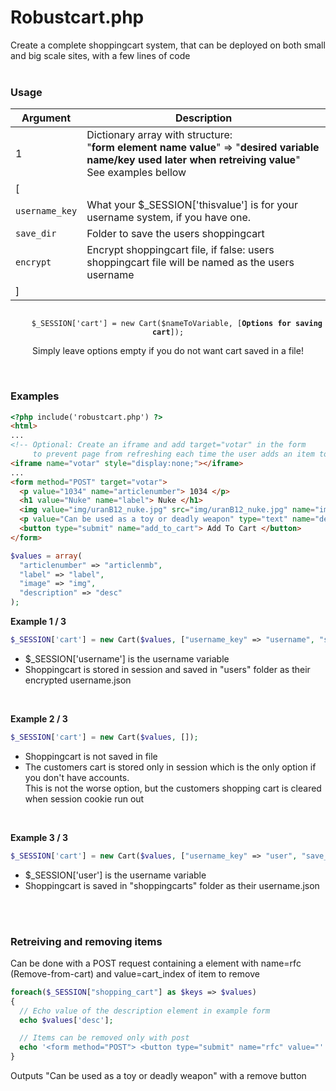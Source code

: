# Robustcart.php
Create a complete shoppingcart system, that can be deployed on both small and big scale sites, with a few lines of code<br><br>

### Usage
| Argument | Description |
| --- | --- |
|  1  | Dictionary array with structure:<br>"**form element name value**" => "**desired variable name/key used later when retreiving value**"<br>See examples bellow |
|  [  |  |
| `username_key`  | What your $_SESSION['thisvalue'] is for your username system, if you have one. |
| `save_dir`  | Folder to save the users shoppingcart |
| `encrypt`  | Encrypt shoppingcart file, if false: users shoppingcart file will be named as the users username |
|  ]  |  |
<p align="center">
  <code>
    $_SESSION['cart'] = new Cart($nameToVariable, [<strong>Options for saving cart</strong>]);
  </code><br>
  Simply leave options empty if you do not want cart saved in a file!
 </p>
<br>

### Examples
```html
<?php include('robustcart.php') ?>
<html>
...
<!-- Optional: Create an iframe and add target="votar" in the form
     to prevent page from refreshing each time the user adds an item to their cart -->
<iframe name="votar" style="display:none;"></iframe>
...
<form method="POST" target="votar">
  <p value="1034" name="articlenumber"> 1034 </p>
  <h1 value="Nuke" name="label"> Nuke </h1>
  <img value="img/uranB12_nuke.jpg" src="img/uranB12_nuke.jpg" name="image">
  <p value="Can be used as a toy or deadly weapon" type="text" name="description"> Can be used as a toy or deadly weapon </p>
  <button type="submit" name="add_to_cart"> Add To Cart </button>
</form>
```
```php
$values = array(
  "articlenumber" => "articlenmb", 
  "label" => "label",
  "image" => "img",
  "description" => "desc"
);
```

**Example 1 / 3**
```php
$_SESSION['cart'] = new Cart($values, ["username_key" => "username", "save_dir" => "users", "encrypt" => TRUE]);
```
- $_SESSION['username'] is the username variable
- Shoppingcart is stored in session and saved in "users" folder as their encrypted username.json

<br>

**Example 2 / 3**
```php
$_SESSION['cart'] = new Cart($values, []);
```
- Shoppingcart is not saved in file
- The customers cart is stored only in session which is the only option if you don't have accounts.<br> This is not the worse option, but the customers shopping cart is cleared when session cookie run out

<br>

**Example 3 / 3**
```php
$_SESSION['cart'] = new Cart($values, ["username_key" => "user", "save_dir" => "shoppingcarts", "encrypt" => FALSE);
```
- $_SESSION['user'] is the username variable
- Shoppingcart is saved in "shoppingcarts" folder as their username.json

<br><br>

### Retreiving and removing items
Can be done with a POST request containing a element with name=rfc (Remove-from-cart) and value=cart_index of item to remove
```php
foreach($_SESSION["shopping_cart"] as $keys => $values)
{
  // Echo value of the description element in example form
  echo $values['desc'];

  // Items can be removed only with post
  echo '<form method="POST"> <button type="submit" name="rfc" value="'.$values['cart_index'].'"> Remove </button> </form>';
}
```
Outputs "Can be used as a toy or deadly weapon" with a remove button
